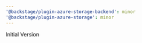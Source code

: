 ```yaml
---
'@backstage/plugin-azure-storage-backend': minor
'@backstage/plugin-azure-storage': minor
---
```


Initial Version

